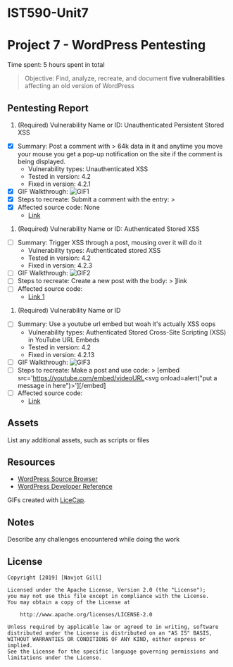 # IST590-Unit7
# Project 7 - WordPress Pentesting

Time spent: 5 hours spent in total

> Objective: Find, analyze, recreate, and document **five vulnerabilities** affecting an old version of WordPress

## Pentesting Report

1. (Required) Vulnerability Name or ID: Unauthenticated Persistent Stored XSS
  - [x] Summary: Post a comment with > 64k data in it and anytime you move your mouse you get a pop-up notification on the site if the comment is being displayed.
    - Vulnerability types: Unauthenticated XSS
    - Tested in version: 4.2
    - Fixed in version:  4.2.1
  - [x] GIF Walkthrough: ![GIF1](https://user-images.githubusercontent.com/22669092/69396033-d61b5f80-0c95-11ea-8fd0-1feff99bdeba.gif)
  - [x] Steps to recreate: Submit a comment with the entry:
        > <a title='x onmouseover=alert(unescape(/hello20%world/.source)) style=position:absolute;left:0;top:0;width:5000px;height:5000px <whatever you want, just over 64k of data, e.g. spam "A" a lot'></a>
  - [x] Affected source code: None
    - [Link](https://cve.mitre.org/cgi-bin/cvename.cgi?name=CVE-2015-3440)
1. (Required) Vulnerability Name or ID: Authenticated Stored XSS
  - [ ] Summary: Trigger XSS through a post, mousing over it will do it
    - Vulnerability types: Authenticated stored XSS
    - Tested in version: 4.2
    - Fixed in version: 4.2.3
  - [ ] GIF Walkthrough: ![GIF2](https://user-images.githubusercontent.com/22669092/69396766-488d3f00-0c98-11ea-8828-04ab21333d86.gif)
  - [ ] Steps to recreate: Create a new post with the body: 
        > <a href="[caption code=">]</a><a title=" onmouseover=alert('test') ">link</a>
  - [ ] Affected source code:
    - [Link 1](https://klikki.fi/adv/wordpress3.html)
1. (Required) Vulnerability Name or ID
  - [ ] Summary: Use a youtube url embed but woah it's actually XSS oops
    - Vulnerability types: Authenticated Stored Cross-Site Scripting (XSS) in YouTube URL Embeds
    - Tested in version: 4.2
    - Fixed in version: 4.2.13
  - [ ] GIF Walkthrough: ![GIF3](https://user-images.githubusercontent.com/22669092/69396469-2941e200-0c97-11ea-9d03-680a29ee61fb.gif)
  - [ ] Steps to recreate: Make a post and use code: 
        > [embed src='https://youtube.com/embed/videoURL<svg onload=alert("put a message in here")>'][/embed]
  - [ ] Affected source code:
    - [Link](https://core.trac.wordpress.org/changeset/40160/trunk/src/wp-includes/embed.php?old=38361&old_path=trunk%2Fsrc%2Fwp-includes%2Fembed.php) 

## Assets

List any additional assets, such as scripts or files

## Resources

- [WordPress Source Browser](https://core.trac.wordpress.org/browser/)
- [WordPress Developer Reference](https://developer.wordpress.org/reference/)

GIFs created with [LiceCap](http://www.cockos.com/licecap/).

## Notes

Describe any challenges encountered while doing the work

## License

    Copyright [2019] [Navjot Gill]

    Licensed under the Apache License, Version 2.0 (the "License");
    you may not use this file except in compliance with the License.
    You may obtain a copy of the License at

        http://www.apache.org/licenses/LICENSE-2.0

    Unless required by applicable law or agreed to in writing, software
    distributed under the License is distributed on an "AS IS" BASIS,
    WITHOUT WARRANTIES OR CONDITIONS OF ANY KIND, either express or implied.
    See the License for the specific language governing permissions and
    limitations under the License.
